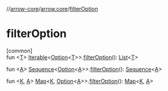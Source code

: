 //[arrow-core](../../index.md)/[arrow.core](index.md)/[filterOption](filter-option.md)

# filterOption

[common]\
fun &lt;[T](filter-option.md)&gt; [Iterable](https://kotlinlang.org/api/latest/jvm/stdlib/kotlin.collections/-iterable/index.html)&lt;[Option](-option/index.md)&lt;[T](filter-option.md)&gt;&gt;.[filterOption](filter-option.md)(): [List](https://kotlinlang.org/api/latest/jvm/stdlib/kotlin.collections/-list/index.html)&lt;[T](filter-option.md)&gt;

fun &lt;[A](filter-option.md)&gt; [Sequence](https://kotlinlang.org/api/latest/jvm/stdlib/kotlin.sequences/-sequence/index.html)&lt;[Option](-option/index.md)&lt;[A](filter-option.md)&gt;&gt;.[filterOption](filter-option.md)(): [Sequence](https://kotlinlang.org/api/latest/jvm/stdlib/kotlin.sequences/-sequence/index.html)&lt;[A](filter-option.md)&gt;

fun &lt;[K](filter-option.md), [A](filter-option.md)&gt; [Map](https://kotlinlang.org/api/latest/jvm/stdlib/kotlin.collections/-map/index.html)&lt;[K](filter-option.md), [Option](-option/index.md)&lt;[A](filter-option.md)&gt;&gt;.[filterOption](filter-option.md)(): [Map](https://kotlinlang.org/api/latest/jvm/stdlib/kotlin.collections/-map/index.html)&lt;[K](filter-option.md), [A](filter-option.md)&gt;
